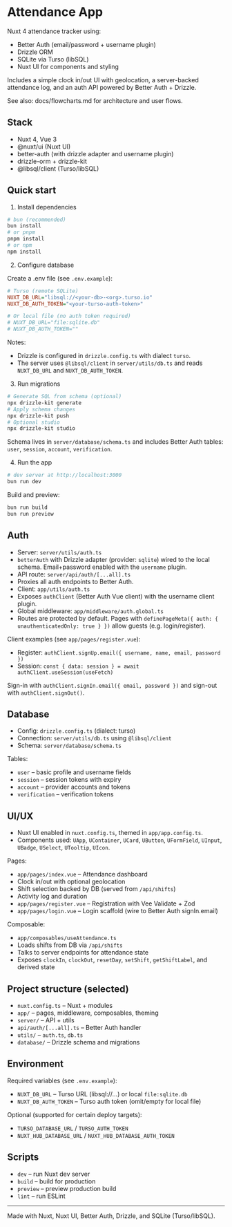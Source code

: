 # Attendance App

Nuxt 4 attendance tracker using:

- Better Auth (email/password + username plugin)
- Drizzle ORM
- SQLite via Turso (libSQL)
- Nuxt UI for components and styling

Includes a simple clock in/out UI with geolocation, a server-backed attendance log, and an auth API powered by Better Auth + Drizzle.

See also: docs/flowcharts.md for architecture and user flows.

## Stack

- Nuxt 4, Vue 3
- @nuxt/ui (Nuxt UI)
- better-auth (with drizzle adapter and username plugin)
- drizzle-orm + drizzle-kit
- @libsql/client (Turso/libSQL)

## Quick start

1) Install dependencies

```bash
# bun (recommended)
bun install
# or pnpm
pnpm install
# or npm
npm install
```

2) Configure database

Create a .env file (see `.env.example`):

```ini
# Turso (remote SQLite)
NUXT_DB_URL="libsql://<your-db>-<org>.turso.io"
NUXT_DB_AUTH_TOKEN="<your-turso-auth-token>"

# Or local file (no auth token required)
# NUXT_DB_URL="file:sqlite.db"
# NUXT_DB_AUTH_TOKEN=""
```

Notes:

- Drizzle is configured in `drizzle.config.ts` with dialect `turso`.
- The server uses `@libsql/client` in `server/utils/db.ts` and reads `NUXT_DB_URL` and `NUXT_DB_AUTH_TOKEN`.

3) Run migrations

```bash
# Generate SQL from schema (optional)
npx drizzle-kit generate
# Apply schema changes
npx drizzle-kit push
# Optional studio
npx drizzle-kit studio
```

Schema lives in `server/database/schema.ts` and includes Better Auth tables: `user`, `session`, `account`, `verification`.

4) Run the app

```bash
# dev server at http://localhost:3000
bun run dev
```

Build and preview:

```bash
bun run build
bun run preview
```

## Auth

- Server: `server/utils/auth.ts`
- `betterAuth` with Drizzle adapter (provider: `sqlite`) wired to the local schema. Email+password enabled with the `username` plugin.
- API route: `server/api/auth/[...all].ts`
- Proxies all auth endpoints to Better Auth.
- Client: `app/utils/auth.ts`
- Exposes `authClient` (Better Auth Vue client) with the username client plugin.
- Global middleware: `app/middleware/auth.global.ts`
- Routes are protected by default. Pages with `definePageMeta({ auth: { unauthenticatedOnly: true } })` allow guests (e.g. login/register).

Client examples (see `app/pages/register.vue`):

- Register: `authClient.signUp.email({ username, name, email, password })`
- Session: `const { data: session } = await authClient.useSession(useFetch)`

Sign-in with `authClient.signIn.email({ email, password })` and sign-out with `authClient.signOut()`.

## Database

- Config: `drizzle.config.ts` (dialect: turso)
- Connection: `server/utils/db.ts` using `@libsql/client`
- Schema: `server/database/schema.ts`

Tables:

- `user` – basic profile and username fields
- `session` – session tokens with expiry
- `account` – provider accounts and tokens
- `verification` – verification tokens

## UI/UX

- Nuxt UI enabled in `nuxt.config.ts`, themed in `app/app.config.ts`.
- Components used: `UApp`, `UContainer`, `UCard`, `UButton`, `UFormField`, `UInput`, `UBadge`, `USelect`, `UTooltip`, `UIcon`.

Pages:

- `app/pages/index.vue` – Attendance dashboard
- Clock in/out with optional geolocation
- Shift selection backed by DB (served from `/api/shifts`)
- Activity log and duration
- `app/pages/register.vue` – Registration with Vee Validate + Zod
- `app/pages/login.vue` – Login scaffold (wire to Better Auth signIn.email)

Composable:

- `app/composables/useAttendance.ts`
- Loads shifts from DB via `/api/shifts`
- Talks to server endpoints for attendance state
- Exposes `clockIn`, `clockOut`, `resetDay`, `setShift`, `getShiftLabel`, and derived state

## Project structure (selected)

- `nuxt.config.ts` – Nuxt + modules
- `app/` – pages, middleware, composables, theming
- `server/` – API + utils
- `api/auth/[...all].ts` – Better Auth handler
- `utils/` – `auth.ts`, `db.ts`
- `database/` – Drizzle schema and migrations

## Environment

Required variables (see `.env.example`):

- `NUXT_DB_URL` – Turso URL (libsql://…) or local `file:sqlite.db`
- `NUXT_DB_AUTH_TOKEN` – Turso auth token (omit/empty for local file)

Optional (supported for certain deploy targets):

- `TURSO_DATABASE_URL` / `TURSO_AUTH_TOKEN`
- `NUXT_HUB_DATABASE_URL` / `NUXT_HUB_DATABASE_AUTH_TOKEN`

## Scripts

- `dev` – run Nuxt dev server
- `build` – build for production
- `preview` – preview production build
- `lint` – run ESLint

---

Made with Nuxt, Nuxt UI, Better Auth, Drizzle, and SQLite (Turso/libSQL).
